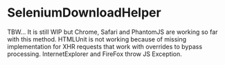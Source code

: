 SeleniumDownloadHelper
======================

TBW...
It is still WIP but Chrome, Safari and PhantomJS are working so far with this method.
HTMLUnit is not working because of missing implementation for XHR requests that work with overrides to bypass processing.
InternetExplorer and FireFox throw JS Exception.
